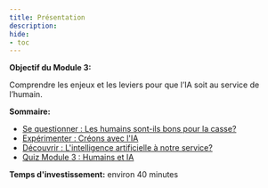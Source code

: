 ```yaml
---
title: Présentation
description:
hide:
- toc
---
```



**Objectif du Module 3:**

Comprendre les enjeux et les leviers pour que l’IA soit au service de l’humain.

**Sommaire:**

*   [Se questionner :  Les humains sont-ils bons pour la casse?](../3-1-to-question-are-humans-fit-for-the-scrap-heap/3-1-0-are-humans-fit-for-the-scrap-heap.md)
*   [Expérimenter : Créons avec l'IA](../3-2-to-experiment-lets-create-with-ai/3-2-0-lets-create-with-ai.md)
*   [Découvrir : L'intelligence artificielle à notre service?](./3-3-to-discover-artificial-intelligence-at-our-service/3-3-0-artificial-intelligence-at-our-service.md)
*   [Quiz Module 3 : Humains et IA](../3-4-quiz-module-3/3-4-0-quiz-3-humans-and-ai.md)

**Temps d'investissement:** environ 40 minutes
